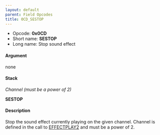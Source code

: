 ```yaml
---
layout: default
parent: Field Opcodes
title: 0CD_SESTOP
---
```


-   Opcode: **0x0CD**
-   Short name: **SESTOP**
-   Long name: Stop sound effect

#### Argument

none

#### Stack

  
*Channel (must be a power of 2)*

**SESTOP**

#### Description

Stop the sound effect currently playing on the given channel. Channel is defined in the call to [EFFECTPLAY2](021_EFFECTPLAY2) and must be a power of 2.
